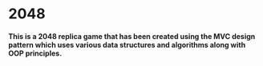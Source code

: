 # 2048
#### This is a 2048 replica game that has been created using the MVC design pattern which uses various data structures and algorithms along with OOP principles.
